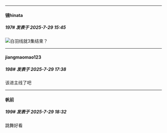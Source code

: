 ﻿
*****

####  镜hinata  
##### 197#       发表于 2025-7-29 15:45

<img src="https://static.stage1st.com/image/smiley/face2017/001.png" referrerpolicy="no-referrer">白羽线就3集结束？


*****

####  jiangmaomao123  
##### 198#       发表于 2025-7-29 17:38

该进主线了吧


*****

####  帆前  
##### 199#       发表于 2025-7-29 18:32

跳舞好看

